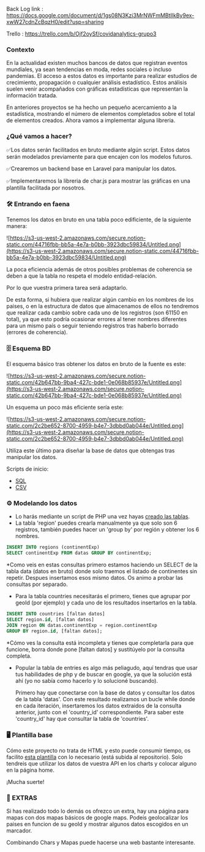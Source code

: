 Back Log link :  https://docs.google.com/document/d/1gs08N3Kzi3MrNWFmMBtIlkBy9ex-xwW27cdnZcBqzH0/edit?usp=sharing

Trello : https://trello.com/b/Ojf2oySf/covidanalytics-grupo3


### Contexto

En la actualidad existen muchos bancos de datos que registran eventos mundiales, ya sean tendencias en moda, redes sociales o incluso pandemias. El acceso a estos datos es importante para realizar estudios de crecimiento, propagación o cualquier análisis estadístico. Estos análisis suelen venir acompañados con gráficas estadísticas que representan la información tratada.

En anteriores proyectos se ha hecho un pequeño acercamiento a la estadística, mostrando el número de elementos completados sobre el total de elementos creados. Ahora vamos a implementar alguna libreria.

### ¿Qué vamos a hacer?

✅Los datos serán facilitados en bruto mediante algún script. Estos datos serán modelados previamente para que encajen con los modelos futuros.

✅Crearemos un backend base en Laravel para manipular los datos.

✅Implementaremos la libreria de char.js para mostrar las gráficas en una plantilla facilitada por nosotros.

### 🛠️ Entrando en faena

Tenemos los datos en bruto en una tabla poco edificiente, de la siguiente manera:

![https://s3-us-west-2.amazonaws.com/secure.notion-static.com/44716fbb-bb5a-4e7a-b0bb-3923dbc59834/Untitled.png](https://s3-us-west-2.amazonaws.com/secure.notion-static.com/44716fbb-bb5a-4e7a-b0bb-3923dbc59834/Untitled.png)

La poca eficiencia además de otros posibles problemas de coherencia se deben a que la tabla no respeta el modelo entidad-relación. 

Por lo que vuestra primera tarea será adaptarlo. 

De esta forma, si hubiera que realizar algún cambio en los nombres de los paises, o en la estructura de datos que almacenamos de ellos no tendremos que realizar cada cambio sobre cada uno de los registros (son 61150 en total), ya que esto podría ocasionar errores al tener nombres diferentes para un mismo país o seguir teniendo registros tras haberlo borrado (errores de coherencia).

### 🗄️ Esquema BD

El esquema básico tras obtener los datos en bruto de la fuente es este:

![https://s3-us-west-2.amazonaws.com/secure.notion-static.com/42b647bb-9ba4-427c-bde1-0e068b85937e/Untitled.png](https://s3-us-west-2.amazonaws.com/secure.notion-static.com/42b647bb-9ba4-427c-bde1-0e068b85937e/Untitled.png)

Un esquema un poco más eficiente sería este:

![https://s3-us-west-2.amazonaws.com/secure.notion-static.com/2c2be652-8700-4959-b4e7-3dbbd0ab044e/Untitled.png](https://s3-us-west-2.amazonaws.com/secure.notion-static.com/2c2be652-8700-4959-b4e7-3dbbd0ab044e/Untitled.png)

Utiliza este último para diseñar la base de datos que obtengas tras manipular los datos.

Scripts de inicio:

- [SQL](https://github.com/aberkanimed/Don-Bosco-F5/blob/main/Proyectos/Proyecto-4-CovidAnalytics/ScriptsBD/data.sql)
- [CSV](https://github.com/aberkanimed/Don-Bosco-F5/blob/main/Proyectos/Proyecto-4-CovidAnalytics/ScriptsBD/data.csv)

### ⚙️ Modelando los datos

- Lo harás mediante un script de PHP una vez hayas [creado las tablas](https://github.com/aberkanimed/Don-Bosco-F5/blob/main/Proyectos/Proyecto-4-CovidAnalytics/ScriptsBD/scriptCountriesTable.sql).
- La tabla 'region' puedes crearla manualmente ya que solo son 6 registros, también puedes hacer un 'group by' por región y obtener los 6 nombres.

```sql
INSERT INTO regions (continentExp) 
SELECT continentExp FROM datas GROUP BY continentExp;
```

*Como veis en estas consultas primero estamos haciendo un SELECT de la tabla data (datos en bruto) donde solo traemos el listado de continentes sin repetir. Despues insertamos esos mismo datos. Os animo a probar las consultas por separado.

- Para la tabla countries necesitarás el primero, tienes que agrupar por geoId (por ejemplo) y cada uno de los resultados insertarlos en la tabla.

```sql
INSERT INTO countries [faltan datos] 
SELECT region.id, [faltan datos]
JOIN region ON datas.continentExp = region.continentExp
GROUP BY region.id, [faltan datos];
```

*Cómo ves la consulta está incompleta y tienes que completarla para que funcione, borra donde pone [faltan datos] y sustitúyelo por la consulta completa.

- Popular la tabla de entries es algo más peliagudo, aquí tendras que usar tus habilidades de php y de buscar en google, ya que la solución está ahí (yo no sabía como hacerlo y lo solucioné buscando).

    Primero hay que conectarse con la base de datos y consultar los datos de la tabla 'datas'. Con este resultado realizamos un bucle while donde en cada iteración, insertaremos los datos extraidos de la consulta anterior, junto con el 'country_id' correspondiente. Para saber este 'country_id' hay que consultar la tabla de 'countries'.

### 🖥️ Plantilla base

Cómo este proyecto no trata de HTML y esto puede consumir tiempo, os facilito [esta plantilla](https://github.com/aberkanimed/Don-Bosco-F5/tree/main/Proyectos/Proyecto-4-CovidAnalytics/LayoutBase) con lo necesario (está subida al repositorio). Solo tendreis que utilizar los datos de vuestra API en los charts y colocar alguno en la página home.

¡Mucha suerte!

### 💪 EXTRAS

Si has realizado todo lo demás os ofrezco un extra, hay una página para mapas con dos mapas básicos de google maps. Podeis geolocalizar los paises en funcion de su geoId y mostrar algunos datos escogidos en un marcador.

Combinando Chars y Mapas puede hacerse una web bastante interesante.
